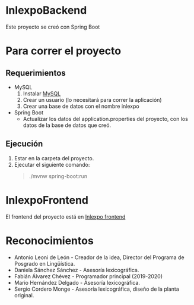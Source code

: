 # InlexpoBackend

Este proyecto se creó con Spring Boot

# Para correr el proyecto

## Requerimientos

- MySQL
  1.  Instalar [MySQL](https://dev.mysql.com/downloads/)
  2.  Crear un usuario (lo necesitará para correr la aplicación)
  3.  Crear una base de datos con el nombre inlexpo
- Spring Boot
  - Actualizar los datos del application.properties del proyecto, con los datos de la base de datos que creó.

## Ejecución

1. Estar en la carpeta del proyecto.
2. Ejecutar el siguiente comando:
   > ./mvnw spring-boot:run

# InlexpoFrontend

El frontend del proyecto está en [Inlexpo frontend](https://github.com/INILUCR/inlexpo-frontend)

# Reconocimientos

- Antonio Leoni de León - Creador de la idea, Director del Programa de Posgrado en Lingüística.
- Daniela Sánchez Sánchez - Asesoría lexicográfica.
- Fabián Álvarez Chévez - Programador principal (2019-2020)
- Mario Hernández Delgado - Asesoría lexicográfica.
- Sergio Cordero Monge - Asesoría lexicográfica, diseño de la planta original.
